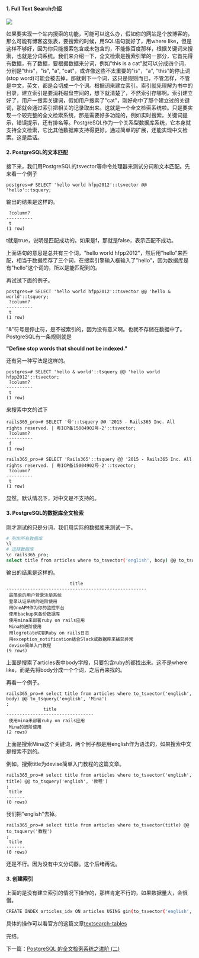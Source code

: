 #### 1. Full Text Search介绍

![](http://aliyun.rails365.net/uploads/photo/image/14/2015/ae499f36b82e05029d31706122f637c1.png)

如果要实现一个站内搜索的功能，可能可以这么办，假如你的网站是个放博客的，那么可能有博客这张表，要搜索的时候，用SQL语句就好了，用where like，但是这样不够好，因为你只能搜索包含或未包含的，不能像百度那样，根据关键词来搜索，也就是分词系统。我们来介绍一下，全文检索是搜索引擎的一部分，它首先得有数据，有了数据，要根据数据来分词，例如"this is a cat"就可以分成四个词，分别是"this"，"is", "a", "cat"，或许像这些不太重要的"is"，"a", "this"的停止词(stop word)可能会被去掉，那就剩下一个词，这只是规则而已，不管怎样，不管是中文，英文，都是会切成一个个词。根据词来建立索引。索引就先理解为书中的目录，建立索引是要消耗磁盘空间的，想下就清楚了，不然索引存哪啊。索引建立好了，用户一搜索关键词，假如用户搜索了"cat"，刚好命中了那个建立过的关键词，那就会通过索引把相关的记录取出来。这就是一个全文检索系统啦。只是要实现一个较完整的全文检索系统，那是需要好多功能的，例如实时搜索，关键词提示，错误提示，还有排名等。PostgreSQL作为一个关系型数据库系统，它本身就支持全文检索，它比其他数据库支持得更好。通过简单的扩展，还能实现中文检索。这是后话。

#### 2. PostgreSQL的文本匹配

接下来，我们用PostgreSQL的tsvector等命令处理器来测试分词和文本匹配。先来看一个例子

```
postgres=# SELECT 'hello world hfpp2012'::tsvector @@ 'hello'::tsquery;
```

输出的结果是这样的。

```
 ?column? 
----------
 t
(1 row)
```

t就是true，说明是匹配成功的。如果是f，那就是false，表示匹配不成功。

上面语句的意思是总共有三个词，"hello world hfpp2012"，然后用"hello"来匹配，相当于数据库存了三个词，在搜索引擎输入框输入了"hello"，因为数据库是有"hello"这个词的，所以是能匹配到的。

再试试下面的例子。

```
postgres=# SELECT 'hello world hfpp2012'::tsvector @@ 'hello & world'::tsquery;
 ?column? 
----------
 t
(1 row)
```

"&"符号是停止符，是不被索引的，因为没有意义啊。也就不存储在数据中了。PostgreSQL有一条规则就是

**"Define stop words that should not be indexed."**

还有另一种写法是这样的。

```
postgres=# SELECT 'hello & world'::tsquery @@ 'hello world hfpp2012'::tsvector;
 ?column? 
----------
 t
(1 row)
```

来搜索中文的试下

```
rails365_pro=# SELECT '号'::tsquery @@ '2015 - Rails365 Inc. All rights reserved. | 粤ICP备15004902号-2'::tsvector;
 ?column? 
----------
 f
(1 row)

rails365_pro=# SELECT 'Rails365'::tsquery @@ '2015 - Rails365 Inc. All rights reserved. | 粤ICP备15004902号-2'::tsvector;
 ?column? 
----------
 t
(1 row)
```

显然，默认情况下，对中文是不支持的。

#### 3. PostgreSQL的数据库全文检索

刚才测试的只是分词，我们用实际的数据库来测试一下。

``` bash
# 列出所有数据库
\l
# 选择数据库
\c rails365_pro;
select title from articles where to_tsvector('english', body) @@ to_tsquery('english', 'ruby')
```

输出的结果是这样的。

```
                        title                        
-----------------------------------------------------
 最简单的用户登录注册系统
 登录认证系统的进阶使用
 用OneAPM作为你的监控平台  
 使用backup来备份数据库
 使用mina来部署ruby on rails应用
 Mina的进阶使用
 用logrotate切割Ruby on rails日志
 用exception_notification结合Slack或数据库来捕获异常
 devise简单入门教程
(9 rows)
```

上面是搜索了articles表中body字段，只要包含ruby的都找出来。这不是where like，而是先将body分成一个个词，之后再来找的。

再看一个例子。

```
rails365_pro=# select title from articles where to_tsvector('english', body) @@ to_tsquery('english', 'Mina')
;
              title              
---------------------------------
 使用mina来部署ruby on rails应用
 Mina的进阶使用
(2 rows)
```

上面是搜索Mina这个关键词，两个例子都是用english作为语法的，如果搜索中文是搜索不到的。

例如，搜索title为devise简单入门教程的这篇文章。

```
rails365_pro=# select title from articles where to_tsvector('english', title) @@ to_tsquery('english', '教程')
;
 title 
-------
(0 rows)
```

我们把"english"去掉。

```
rails365_pro=# select title from articles where to_tsvector(title) @@ to_tsquery('教程')
;
 title 
-------
(0 rows)
```

还是不行。因为没有中文分词器。这个后绪再说。

#### 3. 创建索引

上面的是没有建立索引的情况下操作的，那样肯定不行的，如果数据量大，会很慢。

``` bash
CREATE INDEX articles_idx ON articles USING gin(to_tsvector('english', body));
```

具体的操作可以看官方的这篇文章[textsearch-tables](http://www.postgresql.org/docs/9.4/static/textsearch-tables.html)

完结。

下一篇：[PostgreSQL 的全文检索系统之进阶 (二)](https://www.rails365.net/articles/postgresql-de-quan-wen-jian-suo-xi-tong-zhi-jin-jie-er)
